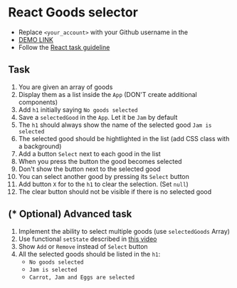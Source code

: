 # React Goods selector
- Replace `<your_account>` with your Github username in the
- [DEMO LINK](https://Kirill-Osypov.github.io/react_goods-selector/)
- Follow the [React task guideline](https://github.com/mate-academy/react_task-guideline#react-tasks-guideline)

## Task
1. You are given an array of goods
1. Display them as a list inside the `App` (DON'T create additional components)
1. Add `h1` initially saying `No goods selected`
1. Save a `selectedGood` in the `App`. Let it be `Jam` by default
1. The `h1` should always show the name of the selected good `Jam is selected`
1. The selected good should be hightlighted in the list (add CSS class with a background)
1. Add a button `Select` next to each good in the list
1. When you press the button the good becomes selected
1. Don't show the button next to the selected good
1. You can select another good by pressing its `Select` button 
1. Add button `X` for to the `h1` to clear the selection. (Set `null`)
1. The clear button should not be visible if there is no selected good

## (* Optional) Advanced task
1. Implement the ability to select multiple goods (use `selectedGoods` Array)
1. Use functional `setState` described in [this video](https://youtu.be/zMe2Qq-ThpM)
1. Show `Add` or `Remove` instead of `Select` button
1. All the selected goods should be listed in the `h1`:
    - `No goods selected`
    - `Jam is selected`
    - `Carrot, Jam and Eggs are selected`
